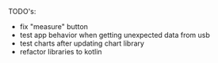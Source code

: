TODO's:
- fix "measure" button
- test app behavior when getting unexpected data from usb 
- test charts after updating chart library
- refactor libraries to kotlin